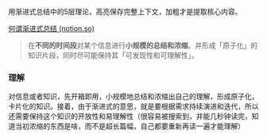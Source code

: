 用渐进式总结中的5层理论，高亮保存完整上下文，加粗才是提取核心内容。

[何谓渐进式总结 (notion.so)](https://www.notion.so/3a8c5d77b5be42c58719d174bfbfa935)
> 在**不同的时间段**对某个信息进行**小规模的总结和浓缩**。并形成「原子化」的知识片段，同时尽可能保持其「可发现性和可理解性」。

### 理解

对信息或者知识，先开箱即用，小规模地总结和浓缩出自己的理解，形成原子化，卡片化的知识。接着，由于渐进式的意思，就是要根据需求持续演进和迭代，所以还需要保持这个知识的开放性和易理解性（很容易被搜索到，并能几秒钟读完，知道当初浓缩的东西是啥，而不是超长篇幅，自己都要重新再读一遍才能理解）
